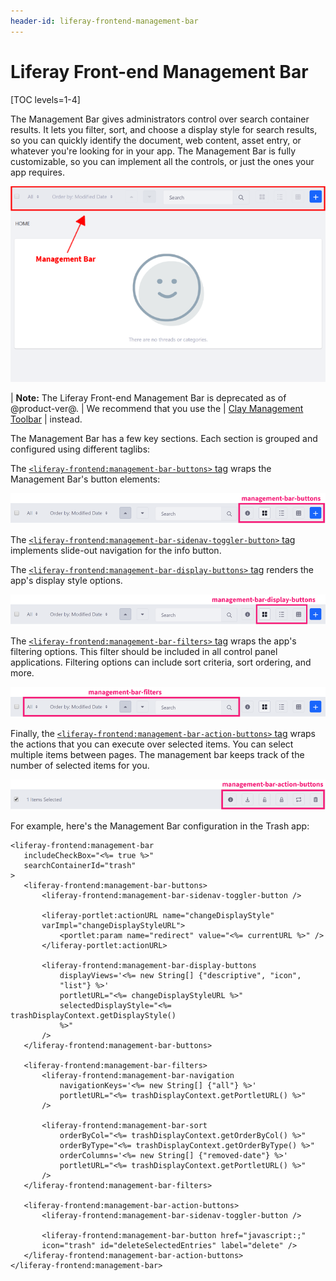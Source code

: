 ```yaml
---
header-id: liferay-frontend-management-bar
---
```


# Liferay Front-end Management Bar

[TOC levels=1-4]

The Management Bar gives administrators control over search container results.
It lets you filter, sort, and choose a display style for search results, so you
can quickly identify the document, web content, asset entry, or whatever you're
looking for in your app. The Management Bar is fully customizable, so you can
implement all the controls, or just the ones your app requires. 

![Figure 1: The Management Bar lets the user customize how the app displays content.](../../../../images/liferay-frontend-taglib-management-bar-message-boards.png)

| **Note:** The Liferay Front-end Management Bar is deprecated as of @product-ver@.
| We recommend that you use the
| [Clay Management Toolbar](/docs/7-1/tutorials/-/knowledge_base/t/clay-management-toolbar)
| instead.

The Management Bar has a few key sections. Each section is grouped and
configured using different taglibs:

The 
[`<liferay-frontend:management-bar-buttons>` tag](@app-ref@/foundation/latest/taglibdocs/liferay-frontend/management-bar-buttons.html) 
wraps the Management Bar's button elements:

![Figure 2: The `management-bar-buttons` tag contains the Management Bar's main buttons.](../../../../images/liferay-frontend-taglib-management-bar-buttons.png)

The 
[`<liferay-frontend:management-bar-sidenav-toggler-button>` tag](@app-ref@/foundation/latest/taglibdocs/liferay-frontend/management-bar-sidenav-toggler-button.html) 
implements slide-out navigation for the info button.

The 
[`<liferay-frontend:management-bar-display-buttons>` tag](@app-ref@/foundation/latest/taglibdocs/liferay-frontend/management-bar-display-buttons.html) 
renders the app's display style options.

![Figure 3: The `management-bar-display-buttons` tag contains the content's display options.](../../../../images/liferay-frontend-taglib-management-bar-display-buttons.png)

The 
[`<liferay-frontend:management-bar-filters>` tag](@app-ref@/foundation/latest/taglibdocs/liferay-frontend/management-bar-filters.html) 
wraps the app's filtering options. This filter should be included in all control 
panel applications. Filtering options can include sort criteria, sort ordering, 
and more.

![Figure 4: The `management-bar-filters` tag contains the content filtering options.](../../../../images/liferay-frontend-taglib-management-bar-filters.png)

Finally, the 
[`<liferay-frontend:management-bar-action-buttons>` tag](@app-ref@/foundation/latest/taglibdocs/liferay-frontend/management-bar-action-buttons.html) 
wraps the actions that you can execute over selected items. You can select 
multiple items between pages. The management bar keeps track of the number of 
selected items for you.

![Figure 5: The management bar keeps track of the items selected and displays the actions to execute on them.](../../../../images/liferay-frontend-taglib-management-bar-action-buttons.png)

For example, here's the Management Bar configuration in the Trash app:

    <liferay-frontend:management-bar
       includeCheckBox="<%= true %>"
       searchContainerId="trash"
    >
       <liferay-frontend:management-bar-buttons>
           <liferay-frontend:management-bar-sidenav-toggler-button />

           <liferay-portlet:actionURL name="changeDisplayStyle"
           varImpl="changeDisplayStyleURL">
               <portlet:param name="redirect" value="<%= currentURL %>" />
           </liferay-portlet:actionURL>

           <liferay-frontend:management-bar-display-buttons
               displayViews='<%= new String[] {"descriptive", "icon",
               "list"} %>'
               portletURL="<%= changeDisplayStyleURL %>"
               selectedDisplayStyle="<%= trashDisplayContext.getDisplayStyle()
               %>"
           />
       </liferay-frontend:management-bar-buttons>

       <liferay-frontend:management-bar-filters>
           <liferay-frontend:management-bar-navigation
               navigationKeys='<%= new String[] {"all"} %>'
               portletURL="<%= trashDisplayContext.getPortletURL() %>"
           />

           <liferay-frontend:management-bar-sort
               orderByCol="<%= trashDisplayContext.getOrderByCol() %>"
               orderByType="<%= trashDisplayContext.getOrderByType() %>"
               orderColumns='<%= new String[] {"removed-date"} %>'
               portletURL="<%= trashDisplayContext.getPortletURL() %>"
           />
       </liferay-frontend:management-bar-filters>

       <liferay-frontend:management-bar-action-buttons>
           <liferay-frontend:management-bar-sidenav-toggler-button />

           <liferay-frontend:management-bar-button href="javascript:;"
           icon="trash" id="deleteSelectedEntries" label="delete" />
       </liferay-frontend:management-bar-action-buttons>
    </liferay-frontend:management-bar>

